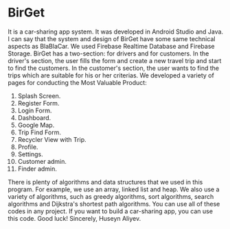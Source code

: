 # BirGet
It is a car-sharing app system. It was developed in Android Studio and Java. I can say that the system and design of BirGet have some same technical aspects as BlaBlaCar. We used Firebase Realtime Database and Firebase Storage. BirGet has a two-section: for drivers and for customers. In the driver's section, the user fills the form and create a new travel trip and start to find the customers. In the customer's section, the user wants to find the trips which are suitable for his or her criterias. We developed a variety of pages for conducting the Most Valuable Product:
  1. Splash Screen.
  2. Register Form.
  3. Login Form.
  4. Dashboard.
  5. Google Map.
  6. Trip Find Form.
  7. Recycler View with Trip.
  8. Profile.
  9. Settings.
  10. Customer admin.
  11. Finder admin.

There is plenty of algorithms and data structures that we used in this program. For example, we use an array, linked list and heap. We also use a variety of algorithms, such as greedy algorithms, sort algorithms, search algorithms and Dijkstra's shortest path algorithms. You can use all of these codes in any project. If you want to build a car-sharing app, you can use this code.  Good luck!
Sincerely, Huseyn Aliyev.

